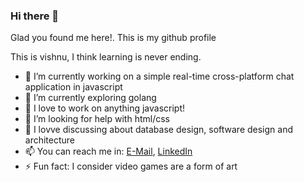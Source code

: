 ### Hi there 👋
Glad you found me here!. This is my github profile

This is vishnu, I think learning is never ending.

- 🔭 I’m currently working on a simple real-time cross-platform chat application in javascript
- 🌱 I’m currently exploring golang
- 👯 I love to work on anything javascript!
- 🤔 I’m looking for help with html/css
- 💬 I lovve discussing about database design, software design and architecture
- 📫 You can reach me in: [E-Mail](mailto:vishnuroshan4@gmail.com), [LinkedIn](https://www.linkedin.com/in/vishnuroshan94/)
- ⚡ Fun fact: I consider video games are a form of art
